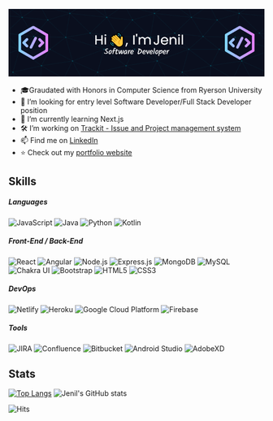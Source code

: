[![Jenil's GitHub Banner](./assets/github-banner.png)](https://github.com/Jenil-Vekaria)

- 🎓Graudated with Honors in Computer Science from Ryerson University 
- 👀 I’m looking for entry level Software Developer/Full Stack Developer position
- 🌱 I’m currently learning Next.js
- 🛠  I’m working on  [Trackit - Issue and Project management system](https://github.com/Jenil-Vekaria/Trackit)
- 📫 Find me on [LinkedIn](https://www.linkedin.com/in/jenilvekaria/)
- ⭐ Check out my [portfolio website](https://jenil-vekaria.netlify.app/) 

## Skills

##### Languages
<p>
    <img alt="JavaScript" src="https://img.shields.io/badge/JavaScript-F7DF1E?logo=javascript&logoColor=000&style=for-the-badge"/>
    <img alt="Java" src="https://img.shields.io/badge/java-%23ED8B00.svg?&style=for-the-badge&logo=java&logoColor=white"/> 
    <img alt="Python" src="https://img.shields.io/badge/python%20-%2314354C.svg?&style=for-the-badge&logo=python&logoColor=white"/>
    <img alt="Kotlin" src="https://img.shields.io/badge/Kotlin-7F52FF?logo=kotlin&logoColor=fff&style=for-the-badge" height="25"/>
 </p>
 
 ##### Front-End / Back-End
 
 <p>
  <img alt="React" src="https://img.shields.io/badge/react%20-%2320232a.svg?&style=for-the-badge&logo=react&logoColor=%2361DAFB" height="25"/>
  <img alt="Angular" src="https://img.shields.io/badge/Angular-DD0031?logo=angular&logoColor=fff&style=for-the-badge" height="25"/>
  <img alt="Node.js" src="https://img.shields.io/badge/Node.js-393?logo=nodedotjs&logoColor=fff&style=for-the-badge" height="25">
  <img alt="Express.js" src="https://img.shields.io/badge/Express-000?logo=express&logoColor=fff&style=for-the-badge" height="25">
  <img alt="MongoDB" src="https://img.shields.io/badge/MongoDB-47A248?logo=mongodb&logoColor=fff&style=for-the-badge" height="25">
  <img alt="MySQL" src="https://img.shields.io/badge/MySQL-4479A1?logo=mysql&logoColor=fff&style=for-the-badge" height="25">
  <img alt="Chakra UI" src="https://img.shields.io/badge/Chakra%20UI-319795?logo=chakraui&logoColor=fff&style=for-the-badge" height="25">
  <img alt="Bootstrap"  src="https://img.shields.io/badge/Bootstrap-7952B3?logo=bootstrap&logoColor=fff&style=for-the-badge" height="25">
  <img alt="HTML5" src="https://img.shields.io/badge/HTML5-E34F26?logo=html5&logoColor=fff&style=for-the-badge" height="25">
  <img alt="CSS3" src="https://img.shields.io/badge/CSS3-1572B6?logo=css3&logoColor=fff&style=for-the-badge" height="25">
</p>
 
##### DevOps
<p>
  <img alt="Netlify" src="https://img.shields.io/badge/Netlify-00C7B7?logo=netlify&logoColor=fff&style=for-the-badge" height="25">
  <img alt="Heroku" src="https://img.shields.io/badge/Heroku-430098?logo=heroku&logoColor=fff&style=for-the-badge" height="25">
  <img alt="Google Cloud Platform" src="https://img.shields.io/badge/Google%20Cloud-4285F4?logo=googlecloud&logoColor=fff&style=for-the-badge" height="25">
  <img alt="Firebase" src="https://img.shields.io/badge/Firebase-FFCA28?logo=firebase&logoColor=000&style=for-the-badge" height="25">
  <img alt="" src="" height="25">
</p>
 
##### Tools
<p>
  <img alt="JIRA" src="https://img.shields.io/badge/Jira-0052CC?logo=jira&logoColor=fff&style=for-the-badge" height="25">
  <img alt="Confluence" src="https://img.shields.io/badge/Confluence-172B4D?logo=confluence&logoColor=fff&style=for-the-badge" height="25">
  <img alt="Bitbucket" src="https://img.shields.io/badge/Bitbucket-0052CC?logo=bitbucket&logoColor=fff&style=for-the-badge" height="25">
  <img alt="Android Studio" src="https://img.shields.io/badge/Android%20Studio-3DDC84?logo=androidstudio&logoColor=fff&style=for-the-badge" height="25">
  <img alt="AdobeXD" src="https://img.shields.io/badge/Adobe%20XD-FF61F6?logo=adobexd&logoColor=fff&style=for-the-badge" height="25">
  <img alt="" src="" height="25">
  <img alt="" src="" height="25">
</p>

## Stats
[![Top Langs](https://github-readme-stats.vercel.app/api/top-langs/?username=Jenil-Vekaria&langs_count=4&hide=jupyter%20notebook&theme=radical)](https://github.com/Jenil-Vekaria/github-readme-stats)
![Jenil's GitHub stats](https://github-readme-stats.vercel.app/api?username=Jenil-Vekaria&show_icons=true&theme=radical)

![Hits](https://hits.sh/github.com/jenil-vekaria.svg?style=for-the-badge&label=Profile%20Views&color=e05d44)
